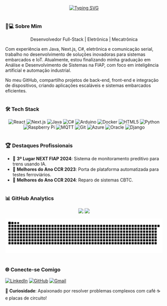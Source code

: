 <div align="center">
  <a href="https://git.io/typing-svg">
    <img src="https://readme-typing-svg.demolab.com?font=Fira+Code&weight=500&size=22&pause=1000&color=00FF00&center=true&vCenter=true&random=false&width=524&lines=Eu+Sou+Jo%C3%A3o+Paulo+Moreira+dos+Santos%2" alt="Typing SVG">
  </a>
</div>

#

### 👨💻 Sobre Mim
<p align="center">
 Desenvolvedor Full-Stack | Eletrônica | Mecatrônica

Com experiência em Java, Next.js, C#, eletrônica e comunicação serial, trabalho no desenvolvimento de soluções inovadoras para sistemas embarcados e IoT. Atualmente, estou finalizando minha graduação em Análise e Desenvolvimento de Sistemas na FIAP, com foco em inteligência artificial e automação industrial.

No meu GitHub, compartilho projetos de back-end, front-end e integração de dispositivos, criando aplicações escaláveis e sistemas embarcados eficientes.
</p>

#

### 🛠 Tech Stack
<div align="center">
  <img src="https://upload.wikimedia.org/wikipedia/commons/a/a7/React-icon.svg" alt="React" width="50" />
  <img src="https://upload.wikimedia.org/wikipedia/commons/8/8e/Nextjs-logo.svg" alt="Next.js" width="50" />
  <img src="https://upload.wikimedia.org/wikipedia/commons/e/e5/Java_logo_icon.png" alt="Java" width="50" />
  <img src="https://upload.wikimedia.org/wikipedia/commons/0/0d/C_Sharp_wordmark.svg" alt="C#" width="50" />
  <img src="https://upload.wikimedia.org/wikipedia/commons/1/1b/Arduino_logo.svg" alt="Arduino" width="50" />
  <img src="https://upload.wikimedia.org/wikipedia/commons/4/4e/Docker_icon.svg" alt="Docker" width="50" />
  <img src="https://upload.wikimedia.org/wikipedia/commons/6/6a/HTML5_Logo.svg" alt="HTML5" width="50" />
  <img src="https://upload.wikimedia.org/wikipedia/commons/6/6a/Python_logo.svg" alt="Python" width="50" />
  <img src="https://upload.wikimedia.org/wikipedia/commons/d/d2/Raspberry_Pi_Logo.svg" alt="Raspberry Pi" width="50" />
  <img src="https://upload.wikimedia.org/wikipedia/commons/2/28/MQTT_Logo.svg" alt="MQTT" width="50" />
  <img src="https://upload.wikimedia.org/wikipedia/commons/a/a9/Git_logo.svg" alt="Git" width="50" />
  <img src="https://upload.wikimedia.org/wikipedia/commons/f/fa/Microsoft_Azure.svg" alt="Azure" width="50" />
  <img src="https://upload.wikimedia.org/wikipedia/commons/5/50/Oracle_logo.svg" alt="Oracle" width="50" />
  <img src="https://upload.wikimedia.org/wikipedia/commons/2/27/Django_logo.svg" alt="Django" width="50" />
</div>

#

### 🏆 Destaques Profissionais
- 🥉 **3º Lugar NEXT FIAP 2024**: Sistema de monitoramento preditivo para trens usando IA.
- 🥈 **Melhores do Ano CCR 2023**: Porta de plataforma automatizada para testes ferroviários.
- 🥈 **Melhores do Ano CCR 2024**: Reparo de sistemas CBTC.

#

### 📊 GitHub Analytics
<div align="center">
  <img height="180em" src="https://github-readme-stats.vercel.app/api?username=joao1015&show_icons=true&theme=merko&include_all_commits=true&count_private=true&border_color=00FF00"/>
  <img height="180em" src="https://github-readme-stats.vercel.app/api/top-langs/?username=joao1015&layout=compact&langs_count=6&theme=merko&border_color=00FF00&hide=SCSS,LESS"/>
</div>

![Snake Animation](https://raw.githubusercontent.com/joao1015/joao1015/output/github-contribution-grid-snake-dark.svg)

#

### 🌐 Conecte-se Comigo
[![LinkedIn](https://img.shields.io/badge/LinkedIn-000?style=for-the-badge&logo=linkedin&logoColor=00FF00)](https://www.linkedin.com/in/joao-paulo-moreira/)
[![GitHub](https://img.shields.io/badge/GitHub-000?style=for-the-badge&logo=github&logoColor=00FF00)](https://github.com/joao1015)
[![Gmail](https://img.shields.io/badge/Gmail-000?style=for-the-badge&logo=gmail&logoColor=00FF00)](mailto:moreira.joaopaulo1993@gmail.com)

📌 **Curiosidade**: Apaixonado por resolver problemas complexos com café ☕ e placas de circuito!
